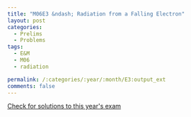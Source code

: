 ```yaml
---
title: "M06E3 &ndash; Radiation from a Falling Electron"
layout: post
categories:
  - Prelims
  - Problems
tags:
  - E&M
  - M06
  - radiation

permalink: /:categories/:year/:month/E3:output_ext
comments: false
---
```

<object data="2006M3E.pdf" type="application/pdf" width="100%" height="500"></object>
<div class="message"><a href='https://princetonprelim.com/prelim/17/'>Check for solutions to this year's exam</a></div>